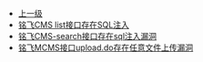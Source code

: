 * [上一级](docs/wy876_poc/)
* [铭飞CMS list接口存在SQL注入](docs/wy876_poc/%E9%93%AD%E9%A3%9E/%E9%93%AD%E9%A3%9ECMS%20list%E6%8E%A5%E5%8F%A3%E5%AD%98%E5%9C%A8SQL%E6%B3%A8%E5%85%A5.md)
* [铭飞CMS-search接口存在sql注入漏洞](docs/wy876_poc/%E9%93%AD%E9%A3%9E/%E9%93%AD%E9%A3%9ECMS-search%E6%8E%A5%E5%8F%A3%E5%AD%98%E5%9C%A8sql%E6%B3%A8%E5%85%A5%E6%BC%8F%E6%B4%9E.md)
* [铭飞MCMS接口upload.do存在任意文件上传漏洞](docs/wy876_poc/%E9%93%AD%E9%A3%9E/%E9%93%AD%E9%A3%9EMCMS%E6%8E%A5%E5%8F%A3upload.do%E5%AD%98%E5%9C%A8%E4%BB%BB%E6%84%8F%E6%96%87%E4%BB%B6%E4%B8%8A%E4%BC%A0%E6%BC%8F%E6%B4%9E.md)

